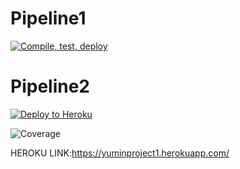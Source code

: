 # Pipeline1
[![Compile, test, deploy](https://github.com/angieyumin1997/day12/actions/workflows/pipeline1.yaml/badge.svg)](https://github.com/angieyumin1997/project1/actions/workflows/main.yaml)

# Pipeline2
[![Deploy to Heroku](https://github.com/angieyumin1997/day12/actions/workflows/pipeline2.yaml/badge.svg)](https://github.com/angieyumin1997/project1/actions/workflows/main.yaml)

![Coverage](https://yumin.sgp1.digitaloceanspaces.com/coverage/project1/jacoco.svg)

HEROKU LINK:https://yuminproject1.herokuapp.com/
